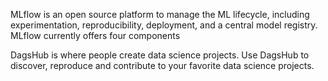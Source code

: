 MLflow is an open source platform to manage the ML lifecycle, including experimentation, reproducibility, deployment, and a central model registry. MLflow currently offers four components

DagsHub is where people create data science projects. Use DagsHub to discover, reproduce and contribute to your favorite data science projects.